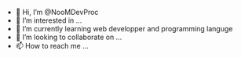 - 👋 Hi, I’m @NooMDevProc
- 👀 I’m interested in ...
- 🌱 I’m currently learning web developper and programming languge
- 💞️ I’m looking to collaborate on ...
- 📫 How to reach me ...

<!---
NooMDevProc/NooMDevProc is a ✨ special ✨ repository because its `README.md` (this file) appears on your GitHub profile.
You can click the Preview link to take a look at your changes.
--->
